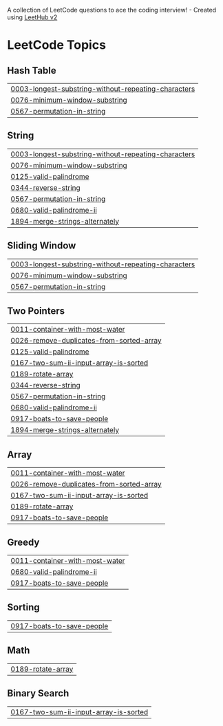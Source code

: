 A collection of LeetCode questions to ace the coding interview! - Created using [LeetHub v2](https://github.com/arunbhardwaj/LeetHub-2.0)
<!---LeetCode Topics Start-->
# LeetCode Topics
## Hash Table
|  |
| ------- |
| [0003-longest-substring-without-repeating-characters](https://github.com/Delffie/DSA/tree/master/0003-longest-substring-without-repeating-characters) |
| [0076-minimum-window-substring](https://github.com/Delffie/DSA/tree/master/0076-minimum-window-substring) |
| [0567-permutation-in-string](https://github.com/Delffie/DSA/tree/master/0567-permutation-in-string) |
## String
|  |
| ------- |
| [0003-longest-substring-without-repeating-characters](https://github.com/Delffie/DSA/tree/master/0003-longest-substring-without-repeating-characters) |
| [0076-minimum-window-substring](https://github.com/Delffie/DSA/tree/master/0076-minimum-window-substring) |
| [0125-valid-palindrome](https://github.com/Delffie/DSA/tree/master/0125-valid-palindrome) |
| [0344-reverse-string](https://github.com/Delffie/DSA/tree/master/0344-reverse-string) |
| [0567-permutation-in-string](https://github.com/Delffie/DSA/tree/master/0567-permutation-in-string) |
| [0680-valid-palindrome-ii](https://github.com/Delffie/DSA/tree/master/0680-valid-palindrome-ii) |
| [1894-merge-strings-alternately](https://github.com/Delffie/DSA/tree/master/1894-merge-strings-alternately) |
## Sliding Window
|  |
| ------- |
| [0003-longest-substring-without-repeating-characters](https://github.com/Delffie/DSA/tree/master/0003-longest-substring-without-repeating-characters) |
| [0076-minimum-window-substring](https://github.com/Delffie/DSA/tree/master/0076-minimum-window-substring) |
| [0567-permutation-in-string](https://github.com/Delffie/DSA/tree/master/0567-permutation-in-string) |
## Two Pointers
|  |
| ------- |
| [0011-container-with-most-water](https://github.com/Delffie/DSA/tree/master/0011-container-with-most-water) |
| [0026-remove-duplicates-from-sorted-array](https://github.com/Delffie/DSA/tree/master/0026-remove-duplicates-from-sorted-array) |
| [0125-valid-palindrome](https://github.com/Delffie/DSA/tree/master/0125-valid-palindrome) |
| [0167-two-sum-ii-input-array-is-sorted](https://github.com/Delffie/DSA/tree/master/0167-two-sum-ii-input-array-is-sorted) |
| [0189-rotate-array](https://github.com/Delffie/DSA/tree/master/0189-rotate-array) |
| [0344-reverse-string](https://github.com/Delffie/DSA/tree/master/0344-reverse-string) |
| [0567-permutation-in-string](https://github.com/Delffie/DSA/tree/master/0567-permutation-in-string) |
| [0680-valid-palindrome-ii](https://github.com/Delffie/DSA/tree/master/0680-valid-palindrome-ii) |
| [0917-boats-to-save-people](https://github.com/Delffie/DSA/tree/master/0917-boats-to-save-people) |
| [1894-merge-strings-alternately](https://github.com/Delffie/DSA/tree/master/1894-merge-strings-alternately) |
## Array
|  |
| ------- |
| [0011-container-with-most-water](https://github.com/Delffie/DSA/tree/master/0011-container-with-most-water) |
| [0026-remove-duplicates-from-sorted-array](https://github.com/Delffie/DSA/tree/master/0026-remove-duplicates-from-sorted-array) |
| [0167-two-sum-ii-input-array-is-sorted](https://github.com/Delffie/DSA/tree/master/0167-two-sum-ii-input-array-is-sorted) |
| [0189-rotate-array](https://github.com/Delffie/DSA/tree/master/0189-rotate-array) |
| [0917-boats-to-save-people](https://github.com/Delffie/DSA/tree/master/0917-boats-to-save-people) |
## Greedy
|  |
| ------- |
| [0011-container-with-most-water](https://github.com/Delffie/DSA/tree/master/0011-container-with-most-water) |
| [0680-valid-palindrome-ii](https://github.com/Delffie/DSA/tree/master/0680-valid-palindrome-ii) |
| [0917-boats-to-save-people](https://github.com/Delffie/DSA/tree/master/0917-boats-to-save-people) |
## Sorting
|  |
| ------- |
| [0917-boats-to-save-people](https://github.com/Delffie/DSA/tree/master/0917-boats-to-save-people) |
## Math
|  |
| ------- |
| [0189-rotate-array](https://github.com/Delffie/DSA/tree/master/0189-rotate-array) |
## Binary Search
|  |
| ------- |
| [0167-two-sum-ii-input-array-is-sorted](https://github.com/Delffie/DSA/tree/master/0167-two-sum-ii-input-array-is-sorted) |
<!---LeetCode Topics End-->